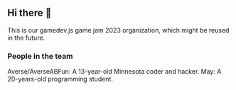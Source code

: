 ## Hi there 👋

This is our gamedev.js game jam 2023 organization, which might be reused in the future.

### People in the team
Averse/AverseABFun: A 13-year-old Minnesota coder and hacker.
May: A 20-years-old programming student.
<!-- Psst - people in the team! Add info about yourself here! -->

